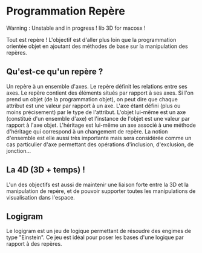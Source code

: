 # Programmation Repère


Warning : Unstable and in progress ! lib 3D for macosx !

Tout est repère ! L'objectif est d'aller plus loin que la programmation orientée objet en ajoutant des méthodes de base sur la manipulation des repères.

Qu'est-ce qu'un repère ?
------------------------

Un repère à un ensemble d'axes. Le repère définit les relations entre ses axes. Le repère contient des éléments situés par rapport à ses axes. Si l'on prend un objet (de la programmation objet), on peut dire que chaque attribut est une valeur par rapport à un axe. L'axe étant défini (plus ou moins précisement) par le type de l'attribut. L'objet lui-même est un axe (constitué d'un ensemble d'axe) et l'instance de l'objet est une valeur par rapport à l'axe objet. L'héritage est lui-même un axe associé à une méthode d'héritage qui correspond à un changement de repère.
La notion d'ensemble est elle aussi très importante mais sera considérée comme un cas particulier d'axe permettant des opérations d'inclusion, d'exclusion, de jonction...

La 4D (3D + temps) !
--------------------

L'un des objectifs est aussi de maintenir une liaison forte entre la 3D et la manipulation de repère, et de pouvoir supporter toutes les manipulations de visualisation dans l'espace.

Logigram
--------

Le logigram est un jeu de logique permettant de résoudre des engimes de type "Einstein". Ce jeu est idéal pour poser les bases d'une logique par rapport à des repères.



